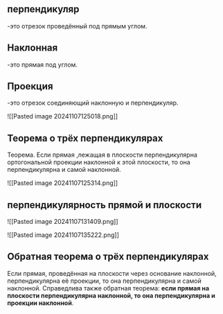## перпендикуляр
-это отрезок проведённый под прямым углом.
## Наклонная 
-это прямая под углом.
## Проекция
-это отрезок соединяющий наклонную и перпендикуляр.

![[Pasted image 20241107125018.png]]


## Теорема о трёх перпендикулярах
Теорема. Если прямая ,лежащая в плоскости перпендикулярна ортогональной проекции наклонной к этой плоскости, то она перпендикулярна и самой наклонной.

![[Pasted image 20241107125314.png]]


## перпендикулярность прямой и плоскости
![[Pasted image 20241107131409.png]]


![[Pasted image 20241107135222.png]]

## Обратная теорема о трёх перпендикулярах

Если прямая, проведённая на плоскости через основание наклонной, перпендикулярна её проекции, то она перпендикулярна и самой наклонной. Справедлива также обратная теорема: **если прямая на плоскости перпендикулярна наклонной, то она перпендикулярна и проекции наклонной**.
